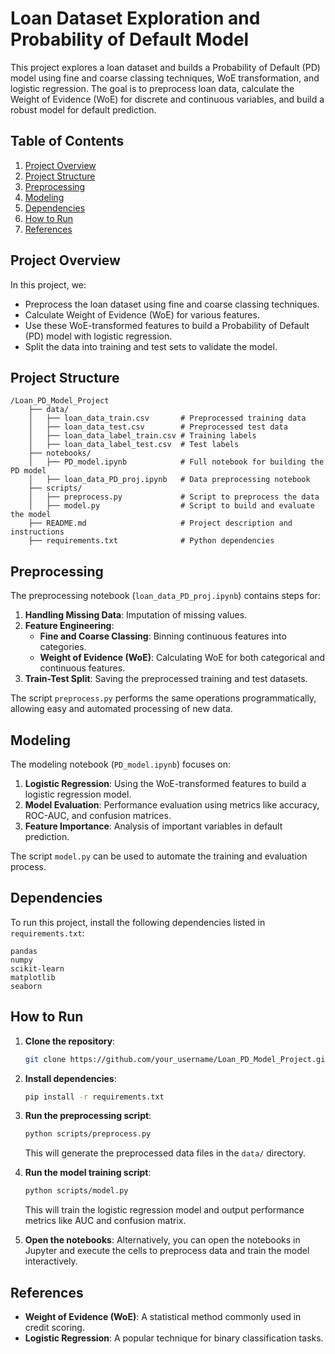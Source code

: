 # Loan Dataset Exploration and Probability of Default Model

This project explores a loan dataset and builds a Probability of Default (PD) model using fine and coarse classing techniques, WoE transformation, and logistic regression. The goal is to preprocess loan data, calculate the Weight of Evidence (WoE) for discrete and continuous variables, and build a robust model for default prediction.

## Table of Contents

1. [Project Overview](#project-overview)
2. [Project Structure](#project-structure)
3. [Preprocessing](#preprocessing)
4. [Modeling](#modeling)
5. [Dependencies](#dependencies)
6. [How to Run](#how-to-run)
7. [References](#references)

## Project Overview

In this project, we:
- Preprocess the loan dataset using fine and coarse classing techniques.
- Calculate Weight of Evidence (WoE) for various features.
- Use these WoE-transformed features to build a Probability of Default (PD) model with logistic regression.
- Split the data into training and test sets to validate the model.

## Project Structure

```plaintext
/Loan_PD_Model_Project
    ├── data/
    │   ├── loan_data_train.csv       # Preprocessed training data
    │   ├── loan_data_test.csv        # Preprocessed test data
    │   ├── loan_data_label_train.csv # Training labels
    │   ├── loan_data_label_test.csv  # Test labels
    ├── notebooks/
    │   ├── PD_model.ipynb            # Full notebook for building the PD model
    │   ├── loan_data_PD_proj.ipynb   # Data preprocessing notebook
    ├── scripts/
    │   ├── preprocess.py             # Script to preprocess the data
    │   ├── model.py                  # Script to build and evaluate the model
    ├── README.md                     # Project description and instructions
    ├── requirements.txt              # Python dependencies
```

## Preprocessing

The preprocessing notebook (`loan_data_PD_proj.ipynb`) contains steps for:
1. **Handling Missing Data**: Imputation of missing values.
2. **Feature Engineering**:
   - **Fine and Coarse Classing**: Binning continuous features into categories.
   - **Weight of Evidence (WoE)**: Calculating WoE for both categorical and continuous features.
3. **Train-Test Split**: Saving the preprocessed training and test datasets.

The script `preprocess.py` performs the same operations programmatically, allowing easy and automated processing of new data.

## Modeling

The modeling notebook (`PD_model.ipynb`) focuses on:
1. **Logistic Regression**: Using the WoE-transformed features to build a logistic regression model.
2. **Model Evaluation**: Performance evaluation using metrics like accuracy, ROC-AUC, and confusion matrices.
3. **Feature Importance**: Analysis of important variables in default prediction.

The script `model.py` can be used to automate the training and evaluation process.

## Dependencies

To run this project, install the following dependencies listed in `requirements.txt`:
```plaintext
pandas
numpy
scikit-learn
matplotlib
seaborn
```

## How to Run

1. **Clone the repository**:
   ```bash
   git clone https://github.com/your_username/Loan_PD_Model_Project.git
   ```

2. **Install dependencies**:
   ```bash
   pip install -r requirements.txt
   ```

3. **Run the preprocessing script**:
   ```bash
   python scripts/preprocess.py
   ```
   This will generate the preprocessed data files in the `data/` directory.

4. **Run the model training script**:
   ```bash
   python scripts/model.py
   ```
   This will train the logistic regression model and output performance metrics like AUC and confusion matrix.

5. **Open the notebooks**:
   Alternatively, you can open the notebooks in Jupyter and execute the cells to preprocess data and train the model interactively.

## References

- **Weight of Evidence (WoE)**: A statistical method commonly used in credit scoring.
- **Logistic Regression**: A popular technique for binary classification tasks.
```
